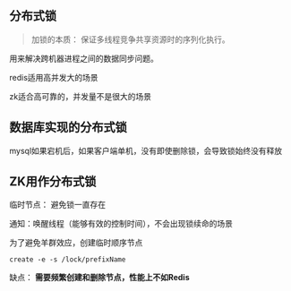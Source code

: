 ## 分布式锁

> 加锁的本质： 保证多线程竞争共享资源时的序列化执行。

用来解决跨机器进程之间的数据同步问题。

redis适用高并发大的场景

zk适合高可靠的，并发量不是很大的场景



## 数据库实现的分布式锁

mysql如果宕机后，如果客户端单机，没有即使删除锁，会导致锁始终没有释放



## ZK用作分布式锁

临时节点： 避免锁一直存在

通知：唤醒线程（能够有效的控制时间），不会出现锁续命的场景

为了避免羊群效应，创建临时顺序节点

```
create -e -s /lock/prefixName
```

缺点： **需要频繁创建和删除节点，性能上不如Redis**

